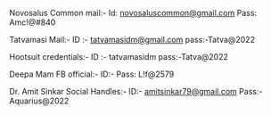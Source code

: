 
Novosalus Common mail:- Id: novosaluscommon@gmail.com Pass: Amc!@#840

Tatvamasi Mail:- ID :- tatvamasidm@gmail.com pass:-Tatva@2022

Hootsuit credentials:- ID :- tatvamasidm pass:-Tatva@2022

Deepa Mam FB official:- ID:-   Pass: L!f@2579

Dr. Amit Sinkar Social Handles:- ID:- amitsinkar79@gmail.com Pass:- Aquarius@2022

